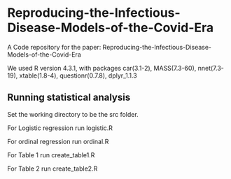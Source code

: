 # Reproducing-the-Infectious-Disease-Models-of-the-Covid-Era
A Code repository for the paper: Reproducing-the-Infectious-Disease-Models-of-the-Covid-Era

We used R version 4.3.1, with packages car(3.1-2), MASS(7.3-60), nnet(7.3-19), xtable(1.8-4), questionr(0.7.8), dplyr_1.1.3
## Running statistical analysis
Set the working directory to be the src folder.

For Logistic regression run logistic.R

For ordinal regression run ordinal.R

For Table 1 run create_table1.R 

For Table 2 run create_table2.R 